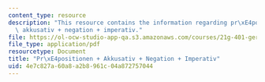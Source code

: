 ```yaml
---
content_type: resource
description: "This resource contains the information regarding pr\xE4positionen +\
  \ akkusativ + negation + imperativ."
file: https://ol-ocw-studio-app-qa.s3.amazonaws.com/courses/21g-401-german-i-fall-2008/4e7c827a60a8a2b8961c04a872757044_MIT21G_401F08_pani.pdf
file_type: application/pdf
resourcetype: Document
title: "Pr\xE4positionen + Akkusativ + Negation + Imperativ"
uid: 4e7c827a-60a8-a2b8-961c-04a872757044
---
```

